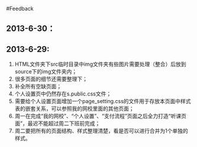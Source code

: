 #Feedback



## 2013-6-30：




## 2013-6-29:

1. HTML文件夹下src临时目录中img文件夹有些图片需要处理（整合）后放到source下的img文件夹内；
2. 很多页面的细节还需要整理下；
3. 补全所有空缺页面；
4. 个人设置页中仍然存在s.public.css文件；
5. 需要给个人设置页面增加一个page_setting.css的文件用于存放本页面中样式表的嵌套关系，可以参照我的网校里面的其他页面；
6. 周一在完成“我的网校”、“个人设置”、“支付流程”页面之后全力打造“听课页面”，最迟不能超过周二下班前完成；
7. 周二要把所有的页面结构、样式整理清楚，看是否可以进行合并为1个单独的样式。
